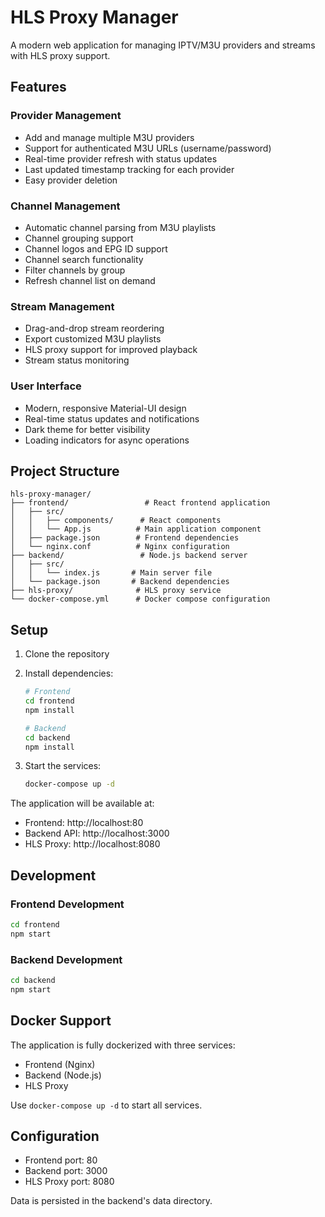 # HLS Proxy Manager

A modern web application for managing IPTV/M3U providers and streams with HLS proxy support.

## Features

### Provider Management
- Add and manage multiple M3U providers
- Support for authenticated M3U URLs (username/password)
- Real-time provider refresh with status updates
- Last updated timestamp tracking for each provider
- Easy provider deletion

### Channel Management
- Automatic channel parsing from M3U playlists
- Channel grouping support
- Channel logos and EPG ID support
- Channel search functionality
- Filter channels by group
- Refresh channel list on demand

### Stream Management
- Drag-and-drop stream reordering
- Export customized M3U playlists
- HLS proxy support for improved playback
- Stream status monitoring

### User Interface
- Modern, responsive Material-UI design
- Real-time status updates and notifications
- Dark theme for better visibility
- Loading indicators for async operations

## Project Structure
```
hls-proxy-manager/
├── frontend/                 # React frontend application
│   ├── src/
│   │   ├── components/      # React components
│   │   └── App.js          # Main application component
│   ├── package.json        # Frontend dependencies
│   └── nginx.conf          # Nginx configuration
├── backend/                 # Node.js backend server
│   ├── src/
│   │   └── index.js       # Main server file
│   └── package.json       # Backend dependencies
├── hls-proxy/              # HLS proxy service
└── docker-compose.yml      # Docker compose configuration
```

## Setup

1. Clone the repository
2. Install dependencies:
   ```bash
   # Frontend
   cd frontend
   npm install

   # Backend
   cd backend
   npm install
   ```

3. Start the services:
   ```bash
   docker-compose up -d
   ```

The application will be available at:
- Frontend: http://localhost:80
- Backend API: http://localhost:3000
- HLS Proxy: http://localhost:8080

## Development

### Frontend Development
```bash
cd frontend
npm start
```

### Backend Development
```bash
cd backend
npm start
```

## Docker Support
The application is fully dockerized with three services:
- Frontend (Nginx)
- Backend (Node.js)
- HLS Proxy

Use `docker-compose up -d` to start all services.

## Configuration
- Frontend port: 80
- Backend port: 3000
- HLS Proxy port: 8080

Data is persisted in the backend's data directory.

